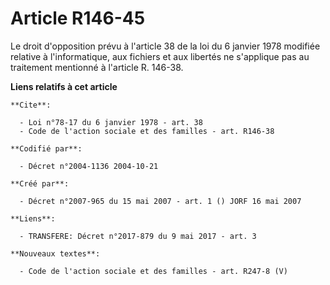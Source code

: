 # Article R146-45

Le droit d'opposition prévu à l'article 38 de la loi du 6 janvier 1978 modifiée relative à l'informatique, aux fichiers et
aux libertés ne s'applique pas au traitement mentionné à l'article R. 146-38.

**Liens relatifs à cet article**

	**Cite**:

	  - Loi n°78-17 du 6 janvier 1978 - art. 38
	  - Code de l'action sociale et des familles - art. R146-38

	**Codifié par**:

	  - Décret n°2004-1136 2004-10-21

	**Créé par**:

	  - Décret n°2007-965 du 15 mai 2007 - art. 1 () JORF 16 mai 2007

	**Liens**:

	  - TRANSFERE: Décret n°2017-879 du 9 mai 2017 - art. 3

	**Nouveaux textes**:

	  - Code de l'action sociale et des familles - art. R247-8 (V)
